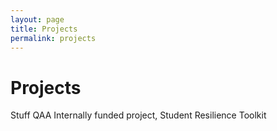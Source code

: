 ```yaml
---
layout: page
title: Projects
permalink: projects
---
```


# Projects
Stuff
QAA Internally funded project, Student Resilience Toolkit
